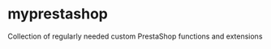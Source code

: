 myprestashop
============

Collection of regularly needed custom PrestaShop functions and extensions
